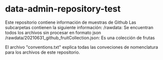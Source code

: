 # data-admin-repository-test

Este repositorio contiene información de muestras de Github
Las subcarpetas contienen la siguiente información:
/rawdata: Se encuentran todos los archivos sin procesar en formato json
/rawdata/20210631_github_fruitCollection.json: Es una colección de frutas

El archivo "conventions.txt" explica todas las conveciones de nomenclatura para los archivos de este repositorio.
